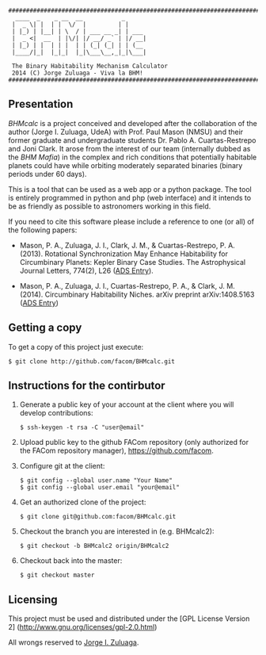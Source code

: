 ```
################################################################################
  ____  _    _ __  __           _      
 |  _ \| |  | |  \/  |         | |     
 | |_) | |__| | \  / | ___ __ _| | ___ 
 |  _ <|  __  | |\/| |/ __/ _` | |/ __|
 | |_) | |  | | |  | | (_| (_| | | (__ 
 |____/|_|  |_|_|  |_|\___\__,_|_|\___|

 The Binary Habitability Mechanism Calculator
 2014 (C) Jorge Zuluaga - Viva la BHM!
################################################################################
```

Presentation
------------

*BHMcalc* is a project conceived and developed after the collaboration
of the author (Jorge I. Zuluaga, UdeA) with Prof. Paul Mason (NMSU)
and their former graduate and undergraduate students Dr. Pablo
A. Cuartas-Restrepo and Joni Clark.  It arose from the interest of our
team (internally dubbed as the *BHM Mafia*) in the complex and rich
conditions that potentially habitable planets could have while
orbiting moderately separated binaries (binary periods under 60 days).

This is a tool that can be used as a web app or a python package.  The
tool is entirely programmed in python and php (web interface) and it
intends to be as friendly as possible to astronomers working in this
field.

If you need to cite this software please include a reference to one
(or all) of the following papers:

- Mason, P. A., Zuluaga, J. I., Clark, J. M., & Cuartas-Restrepo,
  P. A. (2013). Rotational Synchronization May Enhance Habitability
  for Circumbinary Planets: Kepler Binary Case Studies. The
  Astrophysical Journal Letters, 774(2), L26 ([ADS
  Entry](http://adsabs.harvard.edu/abs/2013ApJ...774L..26M)).

- Mason, P. A., Zuluaga, J. I., Cuartas-Restrepo, P. A., & Clark,
  J. M. (2014). Circumbinary Habitability Niches. arXiv preprint
  arXiv:1408.5163 ([ADS
  Entry](http://adsabs.harvard.edu/abs/2014arXiv1408.5163M))

Getting a copy
--------------

To get a copy of this project just execute:

```
$ git clone http://github.com/facom/BHMcalc.git
```

Instructions for the contirbutor
--------------------------------

1. Generate a public key of your account at the client where you will
   develop contributions:
   
   ```
   $ ssh-keygen -t rsa -C "user@email"
   ```

2. Upload public key to the github FACom repository (only authorized
   for the FACom repository manager), https://github.com/facom.

3. Configure git at the client:

   ```
   $ git config --global user.name "Your Name"
   $ git config --global user.email "your@email"
   ```

4. Get an authorized clone of the project:

   ```
   $ git clone git@github.com:facom/BHMcalc.git
   ```

5. Checkout the branch you are interested in (e.g. BHMcalc2):

   ```
   $ git checkout -b BHMcalc2 origin/BHMcalc2
   ```

6. Checkout back into the master:

   ```
   $ git checkout master
   ```

Licensing
---------

This project must be used and distributed under the [GPL License
Version 2] (http://www.gnu.org/licenses/gpl-2.0.html)

All wrongs reserved to [Jorge I. Zuluaga](mailto:zuluagajorge@gmail.com).
